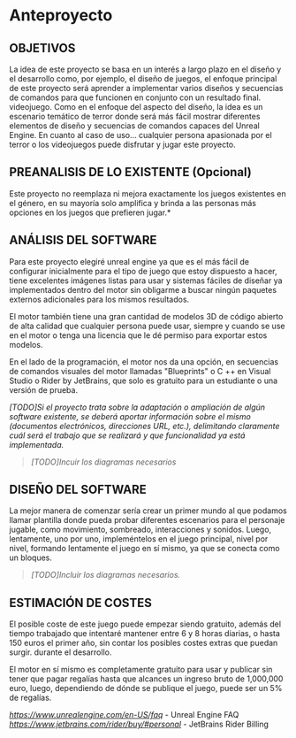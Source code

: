 # Anteproyecto

## OBJETIVOS

La idea de este proyecto se basa en un interés a largo plazo en el diseño y el desarrollo como, por ejemplo, el diseño de juegos, el enfoque principal de este proyecto será aprender a implementar varios diseños y secuencias de comandos para que funcionen en conjunto con un resultado final. videojuego.
Como en el enfoque del aspecto del diseño, la idea es un escenario temático de terror donde será más fácil mostrar diferentes elementos de diseño y secuencias de comandos capaces del Unreal Engine.
En cuanto al caso de uso... cualquier persona apasionada por el terror o los videojuegos puede disfrutar y jugar este proyecto.

## PREANALISIS DE LO EXISTENTE (Opcional)

Este proyecto no reemplaza ni mejora exactamente los juegos existentes en el género, en su mayoría solo amplifica y brinda a las personas más opciones en los juegos que prefieren jugar.*

## ANÁLISIS DEL SOFTWARE

Para este proyecto elegiré unreal engine ya que es el más fácil de configurar inicialmente para el tipo de juego que estoy dispuesto a hacer, tiene excelentes imágenes listas para usar y sistemas fáciles de diseñar ya implementados dentro del motor sin obligarme a buscar ningún paquetes externos adicionales para los mismos resultados.

El motor también tiene una gran cantidad de modelos 3D de código abierto de alta calidad que cualquier persona puede usar, siempre y cuando se use en el motor o tenga una licencia que le dé permiso para exportar estos modelos.

En el lado de la programación, el motor nos da una opción, en secuencias de comandos visuales del motor llamadas "Blueprints" o C ++ en Visual Studio o Rider by JetBrains, que solo es gratuito para un estudiante o una versión de prueba.

*[TODO]Si el proyecto trata sobre la adaptación o ampliación de algún software existente, se deberá aportar información sobre el mismo (documentos electrónicos, direcciones URL, etc.), delimitando claramente cuál será el trabajo que se realizará y que funcionalidad ya está implementada.*

> *[TODO]Incuir los diagramas necesarios*

## DISEÑO DEL SOFTWARE

La mejor manera de comenzar sería crear un primer mundo al que podamos llamar plantilla donde pueda probar diferentes escenarios para el personaje jugable, como movimiento, sombreado, interacciones y sonidos.
Luego, lentamente, uno por uno, impleméntelos en el juego principal, nivel por nivel, formando lentamente el juego en sí mismo, ya que se conecta como un bloques.

>  *[TODO]Incluir los diagramas necesarios.*

## ESTIMACIÓN DE COSTES

El posible coste de este juego puede empezar siendo gratuito, además del tiempo trabajado que intentaré mantener entre 6 y 8 horas diarias, o hasta 150 euros el primer año, sin contar los posibles costes extras que puedan surgir. durante el desarrollo.

El motor en sí mismo es completamente gratuito para usar y publicar sin tener que pagar regalías hasta que alcances un ingreso bruto de 1,000,000 euro, luego, dependiendo de dónde se publique el juego, puede ser un 5% de regalías.

*https://www.unrealengine.com/en-US/faq* - Unreal Engine FAQ
*https://www.jetbrains.com/rider/buy/#personal* - JetBrains Rider Billing
